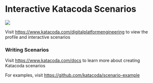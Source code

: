 # Interactive Katacoda Scenarios

[![](http://shields.katacoda.com/katacoda/digitalplatformengineering/count.svg)](https://www.katacoda.com/digitalplatformengineering "Get your profile on Katacoda.com")

Visit https://www.katacoda.com/digitalplatformengineering to view the profile and interactive scenarios

### Writing Scenarios
Visit https://www.katacoda.com/docs to learn more about creating Katacoda scenarios

For examples, visit https://github.com/katacoda/scenario-example
